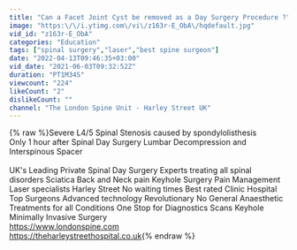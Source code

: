```yaml
---
title: "Can a Facet Joint Cyst be removed as a Day Surgery Procedure ?"
image: "https:\/\/i.ytimg.com\/vi\/z163r-E_ObA\/hqdefault.jpg"
vid_id: "z163r-E_ObA"
categories: "Education"
tags: ["spinal surgery","laser","best spine surgeon"]
date: "2022-04-13T09:46:35+03:00"
vid_date: "2021-06-03T09:32:52Z"
duration: "PT1M34S"
viewcount: "224"
likeCount: "2"
dislikeCount: ""
channel: "The London Spine Unit - Harley Street UK"
---
```

{% raw %}Severe L4/5 Spinal Stenosis caused by spondylolisthesis<br />Only 1 hour after Spinal Day Surgery Lumbar Decompression and Interspinous Spacer<br /><br />UK's Leading Private Spinal Day Surgery Experts treating all spinal disorders Sciatica Back and Neck pain Keyhole Surgery Pain Management Laser specialists Harley Street No waiting times Best rated Clinic Hospital Top Surgeons Advanced technology Revolutionary No General Anaesthetic Treatments for all Conditions One Stop for Diagnostics Scans Keyhole Minimally Invasive Surgery<br /><a rel="nofollow" target="blank" href="https://www.londonspine.com">https://www.londonspine.com</a>  <br /><a rel="nofollow" target="blank" href="https://theharleystreethospital.co.uk">https://theharleystreethospital.co.uk</a>{% endraw %}
